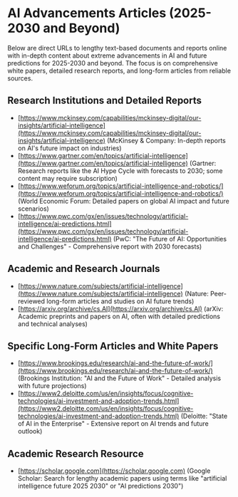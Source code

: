 # AI Advancements Articles (2025-2030 and Beyond)

Below are direct URLs to lengthy text-based documents and reports online with in-depth content about extreme advancements in AI and future predictions for 2025-2030 and beyond. The focus is on comprehensive white papers, detailed research reports, and long-form articles from reliable sources.

## Research Institutions and Detailed Reports
- [https://www.mckinsey.com/capabilities/mckinsey-digital/our-insights/artificial-intelligence](https://www.mckinsey.com/capabilities/mckinsey-digital/our-insights/artificial-intelligence) (McKinsey & Company: In-depth reports on AI's future impact on industries)
- [https://www.gartner.com/en/topics/artificial-intelligence](https://www.gartner.com/en/topics/artificial-intelligence) (Gartner: Research reports like the AI Hype Cycle with forecasts to 2030; some content may require subscription)
- [https://www.weforum.org/topics/artificial-intelligence-and-robotics/](https://www.weforum.org/topics/artificial-intelligence-and-robotics/) (World Economic Forum: Detailed papers on global AI impact and future scenarios)
- [https://www.pwc.com/gx/en/issues/technology/artificial-intelligence/ai-predictions.html](https://www.pwc.com/gx/en/issues/technology/artificial-intelligence/ai-predictions.html) (PwC: "The Future of AI: Opportunities and Challenges" - Comprehensive report with 2030 forecasts)

## Academic and Research Journals
- [https://www.nature.com/subjects/artificial-intelligence](https://www.nature.com/subjects/artificial-intelligence) (Nature: Peer-reviewed long-form articles and studies on AI future trends)
- [https://arxiv.org/archive/cs.AI](https://arxiv.org/archive/cs.AI) (arXiv: Academic preprints and papers on AI, often with detailed predictions and technical analyses)

## Specific Long-Form Articles and White Papers
- [https://www.brookings.edu/research/ai-and-the-future-of-work/](https://www.brookings.edu/research/ai-and-the-future-of-work/) (Brookings Institution: "AI and the Future of Work" - Detailed analysis with future projections)
- [https://www2.deloitte.com/us/en/insights/focus/cognitive-technologies/ai-investment-and-adoption-trends.html](https://www2.deloitte.com/us/en/insights/focus/cognitive-technologies/ai-investment-and-adoption-trends.html) (Deloitte: "State of AI in the Enterprise" - Extensive report on AI trends and future outlook)

## Academic Research Resource
- [https://scholar.google.com](https://scholar.google.com) (Google Scholar: Search for lengthy academic papers using terms like "artificial intelligence future 2025 2030" or "AI predictions 2030")
